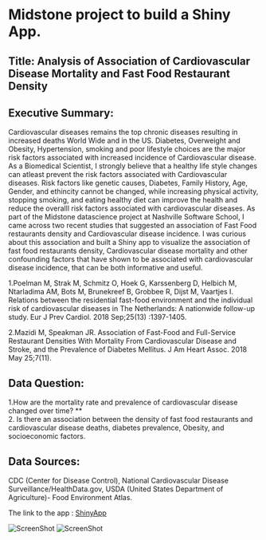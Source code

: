 

# Midstone project to build a Shiny App.

## Title: Analysis of Association of Cardiovascular Disease Mortality and Fast Food Restaurant Density


## Executive Summary:

Cardiovascular diseases remains the top chronic diseases resulting in increased deaths World Wide and in the US. Diabetes, Overweight and Obesity, Hypertension, smoking and poor lifestyle choices are the major risk factors associated with increased incidence of Cardiovascular disease. As a Biomedical Scientist, I strongly believe that a healthy life style changes can atleast prevent the risk factors associated with Cardiovascular diseases. Risk factors like genetic causes, Diabetes, Family History, Age, Gender, and ethincity cannot be changed, while increasing physical activity, stopping smoking, and eating healthy diet can improve the health and reduce the overalll risk factors associated with cardiovascular diseases. As part of the Midstone datascience project at Nashville Software School, I came across two recent studies that suggested an  association of Fast Food restaurants density and Cardiovascular disease incidence. I was curious about this association and built a Shiny app to visualize the association of fast food restaurants density, Cardiovascular disease mortality and other confounding factors that have shown to be associated with cardiovascular disease incidence, that can be both informative and useful.

1.Poelman M, Strak M, Schmitz O, Hoek G, Karssenberg D, Helbich M, Ntarladima AM, Bots M, Brunekreef B, Grobbee R, Dijst M, Vaartjes I. Relations between the residential fast-food environment and the individual risk of cardiovascular diseases in The Netherlands: A nationwide follow-up study. Eur J Prev Cardiol. 2018 Sep;25(13) :1397-1405.

2.Mazidi M, Speakman JR. Association of Fast-Food and Full-Service Restaurant Densities With Mortality From Cardiovascular Disease and Stroke, and the Prevalence of Diabetes Mellitus. J Am Heart Assoc. 2018 May 25;7(11).


## Data Question:
 1.How are the mortality rate and prevalence of cardiovascular disease changed over time? ** <br/>
 2. Is there an association between the density of fast food restaurants and  cardiovascular disease deaths, diabetes prevalence, Obesity, and socioeconomic factors.


## Data Sources:
CDC (Center for Disease Control), National Cardiovascular Disease Surveillance/HealthData.gov, USDA (United States Department of Agriculture)- Food Environment Atlas.

The link to the app : [ShinyApp](https://haritanjore.shinyapps.io/Heart_Disease_Mortality_Fast_Food_shiny/)


![ScreenShot](Images/Screen_shot.png 'TN map')
![ScreenShot](Images/Screen_shot_US.png 'US map')
